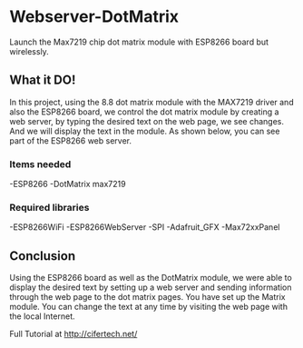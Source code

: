 # Webserver-DotMatrix
Launch the Max7219 chip dot matrix module with ESP8266 board but wirelessly.

## What it DO!
In this project, using the 8.8 dot matrix module with the MAX7219 driver and also the ESP8266 board, we control the dot matrix module by creating a web server, by typing the desired text on the web page, we see changes. And we will display the text in the module. As shown below, you can see part of the ESP8266 web server.

### Items needed
-ESP8266
-DotMatrix max7219

### Required libraries
-ESP8266WiFi
-ESP8266WebServer
-SPI
-Adafruit_GFX
-Max72xxPanel

## Conclusion
Using the ESP8266 board as well as the DotMatrix module, we were able to display the desired text by setting up a web server and sending information through the web page to the dot matrix pages. You have set up the Matrix module. You can change the text at any time by visiting the web page with the local Internet.


 Full Tutorial at http://cifertech.net/
